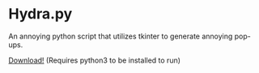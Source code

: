 # Hydra.py
An annoying python script that utilizes tkinter to generate annoying pop-ups.

<a href="https://minhaskamal.github.io/DownGit/#/home?url=https://github.com/Equinoxx4978/scripts/blob/285d6dd8053b5746c37e22f3ffa511cc4661ec10/python/hydra/hydra.py" target="_blank">Download!</a>
(Requires python3 to be installed to run)
